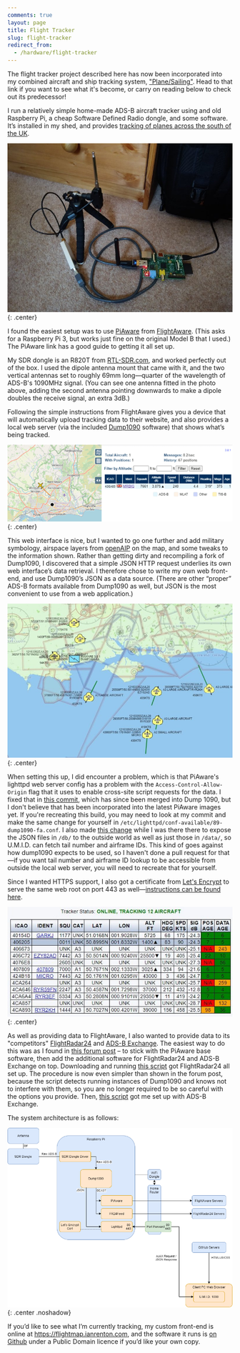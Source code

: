 ```yaml
---
comments: true
layout: page
title: Flight Tracker
slug: flight-tracker
redirect_from:
  - /hardware/flight-tracker
---
```


<div class="notes"><p>The flight tracker project described here has now been incorporated into my combined aircraft and ship tracking system, <a href="/projects/planesailing">"Plane/Sailing"</a>. Head to that link if you want to see what it's become, or carry on reading below to check out its predecessor!</p></div>

<p>I run a relatively simple home-made ADS-B aircraft tracker using and old Raspberry Pi, a cheap Software Defined Radio dongle, and some software. It’s installed in my shed, and provides <a href="http://flightmap.ianrenton.com">tracking of planes across the south of the UK</a>.</p>

![Raspberry Pi with HDR setup](/img/projects/flight-tracker/hw.jpg){: .center}

<p>I found the easiest setup was to use <a href="https://flightaware.com/adsb/piaware/build">PiAware</a> from <a href="https://flightaware.com/">FlightAware</a>. (This asks for a Raspberry Pi 3, but works just fine on the original Model B that I used.) The PiAware link has a good guide to getting it all set up.</p>

<p>My SDR dongle is an R820T from <a href="https://www.rtl-sdr.com/">RTL-SDR.com</a>, and worked perfectly out of the box. I used the dipole antenna mount that came with it, and the two vertical antennas set to roughly 69mm long&mdash;quarter of the wavelength of ADS-B's 1090MHz signal. (You can see one antenna fitted in the photo above, adding the second antenna pointing downwards to make a dipole doubles the receive signal, an extra 3dB.)</p>

<p>Following the simple instructions from FlightAware gives you a device that will automatically upload tracking data to their website, and also provides a local web server (via the included <a href="https://www.satsignal.eu/raspberry-pi/dump1090.html">Dump1090</a> software) that shows what’s being tracked.</p>

![Dump1090 web interface (lol at some rich dude and his custom tail number)](/img/projects/flight-tracker/sw1.png){: .center}

<p>This web interface is nice, but I wanted to go one further and add military symbology, airspace layers from <a href="https://www.openaip.net/">openAIP</a> on the map, and some tweaks to the information shown. Rather than getting dirty and recompiling a fork of Dump1090, I discovered that a simple JSON HTTP request underlies its own web interface’s data retrieval. I therefore chose to write my own web front-end, and use Dump1090’s JSON as a data source. (There are other “proper” ADS-B formats available from Dump1090 as well, but JSON is the most convenient to use from a web application.)</p>

![Military symbology and airspace layer in U.M.I.D. 1090)](/img/projects/flight-tracker/sw2.png){: .center}

When setting this up, I did encounter a problem, which is that PiAware's lighttpd web server config has a problem with the `Access-Control-Allow-Origin` flag that it uses to enable cross-site script requests for the data. I fixed that in [this commit](https://github.com/ianrenton/dump1090/commit/c89e3b9e9e2c02c722ffab40a8c1d4fcb5b92652), which has since been merged into Dump 1090, but I don't believe that has been incorporated into the latest PiAware images yet. If you're recreating this build, you may need to look at my commit and make the same change for yourself in `/etc/lighttpd/conf-available/89-dump1090-fa.conf`. I also made [this change](https://github.com/ianrenton/dump1090/commit/8aa9dc8b8fd43d4755a8042423af2ab841f104bf) while I was there there to expose the JSON files in `/db/` to the outside world as well as just those in `/data/`, so U.M.I.D. can fetch tail number and airframe IDs. This kind of goes against how dump1090 expects to be used, so I haven't done a pull request for that&mdash;if you want tail number and airframe ID lookup to be accessible from outside the local web server, you will need to recreate that for yourself.

Since I wanted HTTPS support, I also got a certificate from [Let's Encrypt](https://letsencrypt.org/) to serve the same web root on port 443 as well&mdash;[instructions can be found here](https://www.itzgeek.com/how-tos/linux/how-to-configure-lets-encrypt-ssl-in-lighttpd-server.html).

![Track table in U.M.I.D. 1090)](/img/projects/flight-tracker/sw3.jpg){: .center}

<p>As well as providing data to FlightAware, I also wanted to provide data to its "competitors" <a href="https://www.flightradar24.com/">FlightRadar24</a> and <a href="https://www.adsbexchange.com/">ADS-B Exchange</a>. The easiest way to do this was as I found in <a href="https://forum.flightradar24.com/forum/radar-forums/flightradar24-feeding-data-to-flightradar24/11792-beginner-feed-both-fr24-und-fa-with-raspberry-pi-3-model-b-flightaware-pro-stick">this forum post</a> – to stick with the PiAware base software, then add the additional software for FlightRadar24 and ADS-B Exchange on top. Downloading and running <a href="https://repo-feed.flightradar24.com/install_fr24_rpi.sh">this script</a> got FlightRadar24 all set up. The procedure is now even simpler than shown in the forum post, because the script detects running instances of Dump1090 and knows not to interfere with them, so you are no longer required to be so careful with the options you provide. Then, <a href="https://www.adsbexchange.com/how-to-feed/#scriptmethod">this script</a> got me set up with ADS-B Exchange.</p>

<p>The system architecture is as follows:</p>

![Flight Tracker system diagram)](/img/projects/flight-tracker/arch.png){: .center .noshadow}

<p>If you’d like to see what I’m currently tracking, my custom front-end is online at <a href="https://flightmap.ianrenton.com">https://flightmap.ianrenton.com</a>, and the software it runs is <a href="https://github.com/ianrenton/umid1090">on Github</a> under a Public Domain licence if you’d like your own copy.</p>
